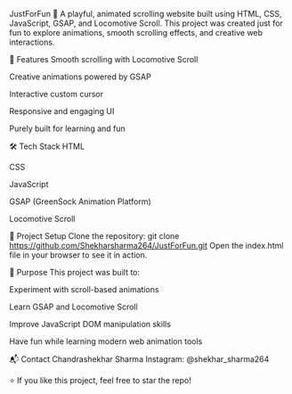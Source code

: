 JustForFun 🎉
A playful, animated scrolling website built using HTML, CSS, JavaScript, GSAP, and Locomotive Scroll. This project was created just for fun to explore animations, smooth scrolling effects, and creative web interactions.

🚀 Features
Smooth scrolling with Locomotive Scroll

Creative animations powered by GSAP

Interactive custom cursor

Responsive and engaging UI

Purely built for learning and fun

🛠️ Tech Stack
HTML

CSS

JavaScript

GSAP (GreenSock Animation Platform)

Locomotive Scroll

📂 Project Setup
Clone the repository:
git clone https://github.com/Shekharsharma264/JustForFun.git
Open the index.html file in your browser to see it in action.

🎯 Purpose
This project was built to:

Experiment with scroll-based animations

Learn GSAP and Locomotive Scroll

Improve JavaScript DOM manipulation skills

Have fun while learning modern web animation tools

📬 Contact
Chandrashekhar Sharma
Instagram: @shekhar_sharma264

⭐ If you like this project, feel free to star the repo!

